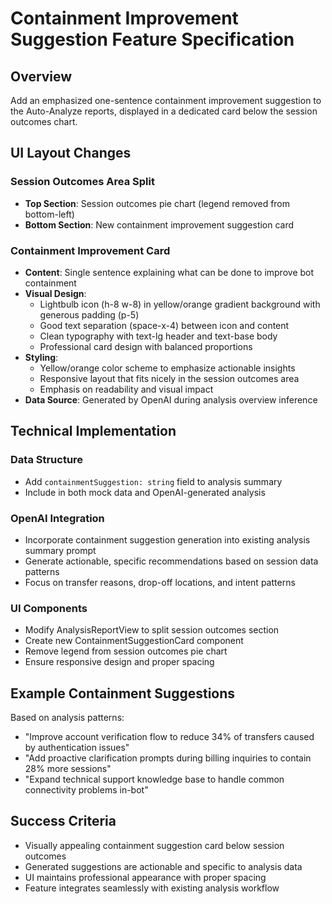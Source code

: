 # Containment Improvement Suggestion Feature Specification

## Overview
Add an emphasized one-sentence containment improvement suggestion to the Auto-Analyze reports, displayed in a dedicated card below the session outcomes chart.

## UI Layout Changes

### Session Outcomes Area Split
- **Top Section**: Session outcomes pie chart (legend removed from bottom-left)
- **Bottom Section**: New containment improvement suggestion card

### Containment Improvement Card
- **Content**: Single sentence explaining what can be done to improve bot containment
- **Visual Design**:
  - Lightbulb icon (h-8 w-8) in yellow/orange gradient background with generous padding (p-5)
  - Good text separation (space-x-4) between icon and content
  - Clean typography with text-lg header and text-base body
  - Professional card design with balanced proportions
- **Styling**: 
  - Yellow/orange color scheme to emphasize actionable insights
  - Responsive layout that fits nicely in the session outcomes area
  - Emphasis on readability and visual impact
- **Data Source**: Generated by OpenAI during analysis overview inference

## Technical Implementation

### Data Structure
- Add `containmentSuggestion: string` field to analysis summary
- Include in both mock data and OpenAI-generated analysis

### OpenAI Integration
- Incorporate containment suggestion generation into existing analysis summary prompt
- Generate actionable, specific recommendations based on session data patterns
- Focus on transfer reasons, drop-off locations, and intent patterns

### UI Components
- Modify AnalysisReportView to split session outcomes section
- Create new ContainmentSuggestionCard component
- Remove legend from session outcomes pie chart
- Ensure responsive design and proper spacing

## Example Containment Suggestions
Based on analysis patterns:
- "Improve account verification flow to reduce 34% of transfers caused by authentication issues"
- "Add proactive clarification prompts during billing inquiries to contain 28% more sessions"
- "Expand technical support knowledge base to handle common connectivity problems in-bot"

## Success Criteria
- Visually appealing containment suggestion card below session outcomes
- Generated suggestions are actionable and specific to analysis data
- UI maintains professional appearance with proper spacing
- Feature integrates seamlessly with existing analysis workflow